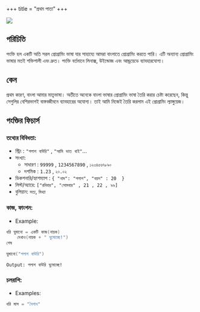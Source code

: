 +++
title = "প্রথম পাতা"
+++



![](/pankti_cover.png)

## পরিচিতি

পংক্তি হল একটি অতি সরল প্রোগ্রামিং ভাষা যার সাহায্যে আমরা বাংলাতে প্রোগ্রামিং করতে পারি। এটি অন্যান্য প্রোগ্রামিং ভাষার মতই শক্তিশালী এবং দ্রুত। পংক্তি বর্তমানে লিনাক্স, উইন্ডোজ এবং আন্ড্রয়েডে ব্যাবহারযোগ্য।


## কেন

প্রথম কারণ, বাংলা আমার মাতৃভাষা। অতীতে অনেকে বাংলা ভাষার প্রোগ্রামিং ভাষা তৈরি করার চেষ্টা করেছেন, কিন্তু সেগুলির বেশিরভাগই বাস্তবজীবনে ব্যাবহারের অযোগ্য। তাই আমি  নিজেই তৈরি করলাম এই প্রোগ্রামিং ল্যাঙ্গুয়েজ।

## পংক্তির ফিচার্স

###  তথ্যের বিবিধতা:
* স্ট্রিং : `"পলাশ বাউরি"` , `"আমি ভাত খাই"`...
* সংখ্যা:
    - সাধারণ : `99999` , `1234567890` , `১২৩৪৫৬৭৮৯০`
    - দশমিক : `1.23` , `২০.০২`
* ডিকশনারি/হ্যাশম্যাপ : `{ "নাম": "পলাশ", "বয়স" : 20  }`
* লিস্ট/অ্যারে: `["রবিবার", "সোমবার" , 21 , 22 , ৯৯]`
* বুলিয়ান: `সত্য`, `মিথ্যা`

### কাজ, ফাংশন:
* Example:
```go
ধরি ঘুমানো = একটি কাজ(নায়ক)
    দেখাও(নায়ক + " ঘুমোচ্ছে!")
শেষ

ঘুমানো("পলাশ বাউরি")
```
```
Output: পলাশ বাউরি ঘুমোচ্ছে!
```
### চলরাশি:
* Examples:
```go
ধরি মাস = "বৈশাখ"
```
